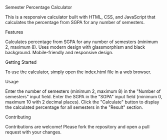 Semester Percentage Calculator

This is a responsive calculator built with HTML, CSS, and JavaScript that calculates the percentage from SGPA for any number of semesters.


Features

Calculates percentage from SGPA for any number of semesters (minimum 2, maximum 8).
Uses modern design with glassmorphism and black background.
Mobile-friendly and responsive design.


Getting Started

To use the calculator, simply open the index.html file in a web browser.

Usage

Enter the number of semesters (minimum 2, maximum 8) in the "Number of semesters" input field.
Enter the SGPA in the "SGPA" input field (minimum 0, maximum 10 with 2 decimal places).
Click the "Calculate" button to display the calculated percentage for all semesters in the "Result" section.


Contributing

Contributions are welcome! Please fork the repository and open a pull request with your changes.
